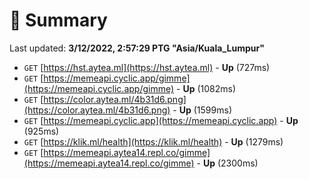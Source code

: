 # 📖 Summary
Last updated: **3/12/2022, 2:57:29 PTG "Asia/Kuala_Lumpur"**

- `GET` [https://hst.aytea.ml](https://hst.aytea.ml) - **Up** (727ms)
- `GET` [https://memeapi.cyclic.app/gimme](https://memeapi.cyclic.app/gimme) - **Up** (1082ms)
- `GET` [https://color.aytea.ml/4b31d6.png](https://color.aytea.ml/4b31d6.png) - **Up** (1599ms)
- `GET` [https://memeapi.cyclic.app](https://memeapi.cyclic.app) - **Up** (925ms)
- `GET` [https://klik.ml/health](https://klik.ml/health) - **Up** (1279ms)
- `GET` [https://memeapi.aytea14.repl.co/gimme](https://memeapi.aytea14.repl.co/gimme) - **Up** (2300ms)
